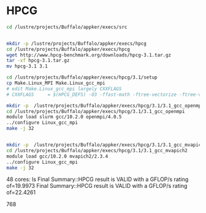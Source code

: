 # HPCG

```bash
cd /lustre/projects/Buffalo/appker/execs/src


mkdir -p /lustre/projects/Buffalo/appker/execs/hpcg
cd /lustre/projects/Buffalo/appker/execs/hpcg
wget http://www.hpcg-benchmark.org/downloads/hpcg-3.1.tar.gz
tar -xf hpcg-3.1.tar.gz
mv hpcg-3.1 3.1

cd /lustre/projects/Buffalo/appker/execs/hpcg/3.1/setup
cp Make.Linux_MPI Make.Linux_gcc_mpi
# edit Make.Linux_gcc_mpi largely CXXFLAGS
# CXXFLAGS     = $(HPCG_DEFS) -O3 -ffast-math -ftree-vectorize -ftree-vectorizer-verbose=0 -mtune=native -mcpu=native -march=armv8.2-a+sve -msve-vector-bits=512

mkdir -p  /lustre/projects/Buffalo/appker/execs/hpcg/3.1/3.1_gcc_openmpi
cd /lustre/projects/Buffalo/appker/execs/hpcg/3.1/3.1_gcc_openmpi
module load slurm gcc/10.2.0 openmpi/4.0.5
../configure Linux_gcc_mpi
make -j 32


mkdir -p  /lustre/projects/Buffalo/appker/execs/hpcg/3.1/3.1_gcc_mvapich2
cd /lustre/projects/Buffalo/appker/execs/hpcg/3.1/3.1_gcc_mvapich2
module load gcc/10.2.0 mvapich2/2.3.4
../configure Linux_gcc_mpi
make -j 32

```

48 cores:
ls
Final Summary::HPCG result is VALID with a GFLOP/s rating of=19.9973
Final Summary::HPCG result is VALID with a GFLOP/s rating of=22.4261

768
